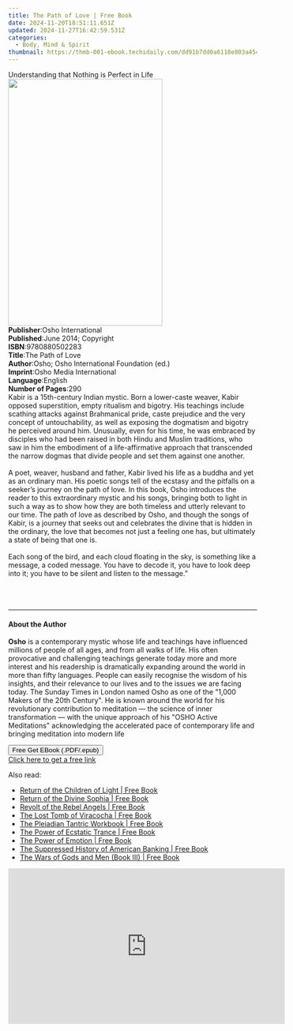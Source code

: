 ```yaml
---
title: The Path of Love | Free Book
date: 2024-11-20T18:51:11.651Z
updated: 2024-11-27T16:42:59.531Z
categories:
  - Body, Mind & Spirit
thumbnail: https://thmb-001-ebook.techidaily.com/dd91b7dd0a6118e803a45476c0c942fa128b4486ff4a5ac3d659afb435a74e7e.jpg
---
```

<main id="book-container">
  <div class="flex flex-col">
    <div class="book-brief flex-1 py-6 px-4 sm:p-6 md:py-10 md:px-8">
      <!-- brief-->
      <div class="book-brief-main">
        Understanding that Nothing is Perfect in Life
      </div>
    </div>
    <div
      class="book-meta-info flex-1 grid gap-4 col-start-1 col-end-3 row-start-1 sm:mb-6 sm:grid-cols-4 lg:gap-6 lg:col-start-2 lg:row-end-6 lg:row-span-6 lg:mb-0"
    >
      <div
        class="book-meta-info-left place-content-center mt-4 p-4 text-sm leading-6 col-start-2 col-span-2 dark:text-slate-400"
      >
        <img
          class="w-full h-500 object-cover rounded-lg sm:h-255 sm:col-span-2 lg:col-span-full"
          src="https://img-001-ebook.techidaily.com/e13868f861b76d721f4bbb3e992b7df0054108e973cee2f4d2c21d80474d47af.jpg"
          alt=""
          width="312"
          height="500"
        />
      </div>
      <div
        class="book-meta-info-right mt-2 col-start-1 row-start-2 col-span-3 self-center"
      >
        <!-- meta data  -->
        <div class="flex flex-col px-4 md:px-8">
          <div class="flex-1">
            <strong>Publisher</strong>:<span class="px-2"
              >Osho International</span
            >
          </div>
          <div class="flex-1">
            <strong>Published</strong>:<span class="px-2"
              >June 2014; Copyright</span
            >
          </div>
          <div class="flex-1">
            <strong>ISBN</strong>:<span class="px-2">9780880502283</span>
          </div>
          <div class="flex-1">
            <strong>Title</strong>:<span class="px-2">The Path of Love</span>
          </div>
          <div class="flex-1">
            <strong>Author</strong>:<span class="px-2"
              >Osho; Osho International Foundation (ed.)</span
            >
          </div>
          <div class="flex-1">
            <strong>Imprint</strong>:<span class="px-2"
              >Osho Media International</span
            >
          </div>
          <div class="flex-1">
            <strong>Language</strong>:<span class="px-2">English</span>
          </div>
          <div class="flex-1">
            <strong>Number of Pages</strong>:<span class="px-2">290</span>
          </div>
        </div>
      </div>
    </div>
    <div class="book-description flex-1 py-6 px-4 sm:p-6 md:py-10 md:px-8">
      <div class="book-description-main">
        <div accordion-content="" id="description">
          Kabir is a 15th-century Indian mystic. Born a lower-caste weaver,
          Kabir opposed superstition, empty ritualism and bigotry. His teachings
          include scathing attacks against Brahmanical pride, caste prejudice
          and the very concept of untouchability, as well as exposing the
          dogmatism and bigotry he perceived around him. Unusually, even for his
          time, he was embraced by disciples who had been raised in both Hindu
          and Muslim traditions, who saw in him the embodiment of a
          life-affirmative approach that transcended the narrow dogmas that
          divide people and set them against one another.<br /><br />A poet,
          weaver, husband and father, Kabir lived his life as a buddha and yet
          as an ordinary man. His poetic songs tell of the ecstasy and the
          pitfalls on a seeker’s journey on the path of love. In this book, Osho
          introduces the reader to this extraordinary mystic and his songs,
          bringing both to light in such a way as to show how they are both
          timeless and utterly relevant to our time. The path of love as
          described by Osho, and though the songs of Kabir, is a journey that
          seeks out and celebrates the divine that is hidden in the ordinary,
          the love that becomes not just a feeling one has, but ultimately a
          state of being that one is.<br /><br />Each song of the bird, and each
          cloud floating in the sky, is something like a message, a coded
          message. You have to decode it, you have to look deep into it; you
          have to be silent and listen to the message.” <br /><br /><br /><br />
        </div>
        <div class="accordion-fader"></div>
      </div>
    </div>
    <div class="book-excerpts flex-1 py-6 px-4 sm:p-6 md:py-10 md:px-8">
      <!-- excerpts-->
      <div class="book-excerpts-main">
        <hr />
        <h4 class="placeholder placeholder-heading">
          <span>About the Author</span>
        </h4>
        <p>
          <b>Osho</b> is a contemporary mystic whose life and teachings have
          influenced millions of people of all ages, and from all walks of life.
          His often provocative and challenging teachings generate today more
          and more interest and his readership is dramatically expanding around
          the world in more than fifty languages. People can easily recognise
          the wisdom of his insights, and their relevance to our lives and to
          the issues we are facing today. The Sunday Times in London named Osho
          as one of the "1,000 Makers of the 20th Century". He is known around
          the world for his revolutionary contribution to meditation&nbsp;— the
          science of inner transformation&nbsp;— with the unique approach of his
          "OSHO Active Meditations" acknowledging the accelerated pace of
          contemporary life and bringing meditation into modern life
        </p>
      </div>
    </div>
    <div
      class="book-about-author flex-1 py-6 px-4 sm:p-6 md:py-10 md:px-8"
    ></div>
    <div class="book-free-get flex-1 py-6 px-4 sm:p-6 md:py-10 md:px-8">
      <button
        id="btn-free-get"
        class="bg-blue-500 hover:bg-blue-700 text-white font-bold py-2 px-4 rounded"
      >
        Free Get EBook (.PDF/.epub)
      </button>
      <div id="countdown-display" class="px-2 text-lg mt-2"></div>
      <a
        id="free-link"
        class="hidden bg-blue-500 hover:bg-blue-700 text-white font-bold py-2 px-4 rounded"
        href="https://www.ebooks.com/en-us/book/96476492/the-path-of-love/osho/"
        target="_blank"
        >Click here to get a free link</a
      >
    </div>
    <script>
      let countdownTime = 0;
      let countdownInterval = null;
      document
        .getElementById('btn-free-get')
        .addEventListener('click', startCountdown);
      function startCountdown() {
        countdownTime = new Date().getTime() + 60000 * 3;
        countdownInterval = setInterval(updateCountdown, 1000);
        document.getElementById('btn-free-get').disabled = true;
        document
          .getElementById('btn-free-get')
          .classList.add('bg-gray-500', 'cursor-not-allowed');
      }
      function updateCountdown() {
        let currentTime = new Date().getTime();
        let timeLeft = countdownTime - currentTime;
        let secondsLeft = Math.floor(timeLeft / 1000);
        document.getElementById('countdown-display').innerHTML =
          `Remaining time: ${secondsLeft} seconds.`;
        if (secondsLeft <= 0) {
          clearInterval(countdownInterval);
          document.getElementById('btn-free-get').classList.add('hidden');
          document.getElementById('free-link').classList.remove('hidden');
          document.getElementById('countdown-display').innerHTML = '';
        }
      }
    </script>
  </div>
</main>

<ins class="adsbygoogle"
      style="display:block"
      data-ad-client="ca-pub-7571918770474297"
      data-ad-slot="8358498916"
      data-ad-format="auto"
      data-full-width-responsive="true"></ins>
    

<span class="atpl-alsoreadstyle">Also read:</span>
<div><ul>
<li><a href="https://novels-ebooks.techidaily.com/95782338-9781591439264-return-of-the-children-of-light/"><u>Return of the Children of Light | Free Book</u></a></li>
<li><a href="https://novels-ebooks.techidaily.com/95782336-9781591437765-return-of-the-divine-sophia/"><u>Return of the Divine Sophia | Free Book</u></a></li>
<li><a href="https://novels-ebooks.techidaily.com/95782332-9781591437512-revolt-of-the-rebel-angels/"><u>Revolt of the Rebel Angels | Free Book</u></a></li>
<li><a href="https://novels-ebooks.techidaily.com/95782342-9781591438694-the-lost-tomb-of-viracocha/"><u>The Lost Tomb of Viracocha | Free Book</u></a></li>
<li><a href="https://novels-ebooks.techidaily.com/95782337-9781591438205-the-pleiadian-tantric-workbook/"><u>The Pleiadian Tantric Workbook | Free Book</u></a></li>
<li><a href="https://novels-ebooks.techidaily.com/95782330-9781591438298-the-power-of-ecstatic-trance/"><u>The Power of Ecstatic Trance | Free Book</u></a></li>
<li><a href="https://novels-ebooks.techidaily.com/95782331-9781591438724-the-power-of-emotion/"><u>The Power of Emotion | Free Book</u></a></li>
<li><a href="https://novels-ebooks.techidaily.com/95782339-9781591432340-the-suppressed-history-of-american-banking/"><u>The Suppressed History of American Banking | Free Book</u></a></li>
<li><a href="https://novels-ebooks.techidaily.com/95782334-9781591439172-the-wars-of-gods-and-men-book-iii/"><u>The Wars of Gods and Men (Book III) | Free Book</u></a></li>
</ul></div>

<!-- affiliate ads begin -->
<iframe width="560" height="315" src="https://www.youtube.com/embed/5EKBEujWCw4?si=PwVvvervi8OrYaEA&autoplay=1" title="YouTube video player" frameborder="0" allow="accelerometer; autoplay; clipboard-write; encrypted-media; gyroscope; picture-in-picture; web-share" referrerpolicy="strict-origin-when-cross-origin" allowfullscreen></iframe>
<!-- affiliate ads end -->

